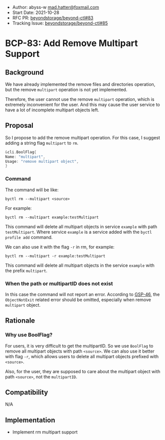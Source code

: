 - Author: abyss-w <mad.hatter@foxmail.com>
- Start Date: 2021-10-28
- RFC PR: [beyondstorage/beyond-ctl#83](https://github.com/beyondstorage/beyond-ctl/pull/83)
- Tracking Issue: [beyondstorage/beyond-ctl#85](https://github.com/beyondstorage/beyond-ctl/issues/85)

# BCP-83: Add Remove Multipart Support

## Background

We have already implemented the remove files and directories operation, but the remove `multipart` operation is not yet implemented.

Therefore, the user cannot use the remove `multipart` operation, which is extremely inconvenient for the user. And this may cause the user service to have a lot of incomplete multipart objects left.

## Proposal

So I propose to add the remove multipart operation. For this case, I suggest adding a string flag `multipart` to `rm`.

```go
&cli.BoolFlag{
Name: "multipart",
Usage: "remove multipart object",
}
```

### Command

The command will be like:

```
byctl rm --multipart <source>
```

For example:

```
byctl rm --multipart example:testMultipart
```

This command will delete all multipart objects in service `example` with path `testMultipart`. Where service `example` is a service added with the `byctl profile add` command.

We can also use it with the flag `-r` in rm, for example:

```
byctl rm --multipart -r example:testMultipart
```

This command will delete all multipart objects in the service `example` with the prefix `multipart`.

### When the path or multipartID does not exist

In this case the command will not report an error. According to [GSP-46](https://github.com/beyondstorage/go-storage/blob/master/docs/rfcs/46-idempotent-delete.md), the `ObjectNotExit` related error should be omitted, especially when remove `multipart` object.

## Rationale

### Why use BoolFlag?

For users, it is very difficult to get the multipartID. So we use `BoolFlag` to remove all multipart objects with path `<source>`. We can also use it better with flag `-r`, which allows users to delete all multipart objects prefixed with `<source>`.

Also, for the user, they are supposed to care about the multipart object with path `<source>`, not the `multipartID`.

## Compatibility

N/A

## Implementation

- Implement rm multipart support
